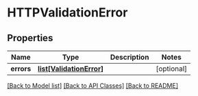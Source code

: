 # HTTPValidationError

## Properties
| Name       | Type                                            | Description | Notes      |
| ---------- | ----------------------------------------------- | ----------- | ---------- |
| **errors** | [**list[ValidationError]**](ValidationError.md) |             | [optional] |

[[Back to Model list]](../README.md#documentation-for-models) [[Back to API Classes]](../README.md#documentation-for-api-classes) [[Back to README]](../README.md)
